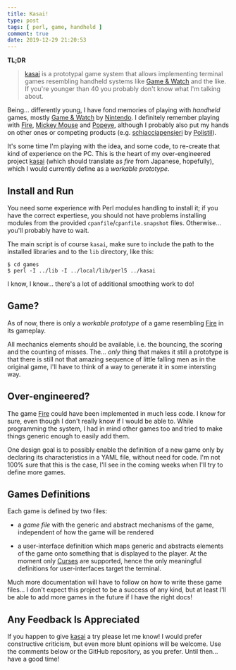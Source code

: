 ```yaml
---
title: Kasai!
type: post
tags: [ perl, game, handheld ]
comment: true
date: 2019-12-29 21:20:53
---
```


**TL;DR**

> [kasai][] is a prototypal game system that allows implementing terminal
> games resembling handheld systems like [Game & Watch][] and the like. If
> you're younger than 40 you probably don't know what I'm talking about.

<script id="asciicast-290862" src="https://asciinema.org/a/290862.js" data-speed="2" async></script>

Being... differently young, I have fond memories of playing with
*handheld* games, mostly [Game & Watch][] by [Nintendo][]. I definitely
remember playing with [Fire][], [Mickey Mouse][] and [Popeye][], although
I probably also put my hands on other ones or competing products (e.g.
[schiacciapensieri][] by [Polistil][]).

It's some time I'm playing with the idea, and some code, to re-create that
kind of experience on the PC. This is the heart of my over-engineered
project [kasai][] (which should translate as *fire* from Japanese,
hopefully), which I would currently define as a *workable prototype*.

## Install and Run

You need some experience with Perl modules handling to install it; if you
have the correct expertiese, you should not have problems installing
modules from the provided `cpanfile`/`cpanfile.snapshot` files.
Otherwise... you'll probably have to wait.

The main script is of course `kasai`, make sure to include the path to the
installed libraries and to the `lib` directory, like this:

~~~~
$ cd games
$ perl -I ../lib -I ../local/lib/perl5 ../kasai
~~~~

I know, I know... there's a lot of additional smoothing work to do!

## Game?

As of now, there is only a *workable prototype* of a game resembling
[Fire][] in its gameplay.

All mechanics elements should be available, i.e. the bouncing, the scoring
and the counting of misses. The... *only* thing that makes it still
a prototype is that there is still not that amazing sequence of little
falling men as in the original game, I'll have to think of a way to
generate it in some intersting way.

## Over-engineered?

The game [Fire][] could have been implemented in much less code. I know
for sure, even though I don't really know if I would be able to. While
programming the system, I had in mind other games too and tried to make
things generic enough to easily add them.

One design goal is to possibly enable the definition of a new game only by
declaring its characteristics in a YAML file, without need for code. I'm
not 100% sure that this is the case, I'll see in the coming weeks when
I'll try to define more games.

## Games Definitions

Each game is defined by two files:

- a *game file* with the generic and abstract mechanisms of the game,
  independent of how the game will be rendered

- a user-interface definition which maps generic and abstracts elements of
  the game onto something that is displayed to the player. At the moment
  only [Curses][] are supported, hence the only meaningful definitions for
  user-interfaces target the terminal.

Much more documentation will have to follow on how to write these game
files... I don't expect this project to be a success of any kind, but at
least I'll be able to add more games in the future if I have the right
docs!

## Any Feedback Is Appreciated

If you happen to give [kasai][] a try please let me know! I would prefer
constructive criticism, but even more blunt opinions will be welcome. Use
the comments below or the GitHub repository, as you prefer. Until then...
have a good time!

[Game & Watch]: https://en.wikipedia.org/wiki/Game_%26_Watch_series
[Nintendo]: https://www.nintendo.com/
[Fire]: https://en.wikipedia.org/wiki/List_of_Game_%26_Watch_games#Fire
[Mickey Mouse]: https://en.wikipedia.org/wiki/List_of_Game_%26_Watch_games#Mickey_Mouse
[Popeye]: https://en.wikipedia.org/wiki/List_of_Game_%26_Watch_games#Popeye
[schiacciapensieri]: https://schiacciapensieripolistil.blogspot.com/2011/11/elenco-giochi.html
[Polistil]: https://it.wikipedia.org/wiki/Polistil
[kasai]: https://www.github.com/polettix/kasai/
[Curses]: https://metacpan.org/pod/Curses
